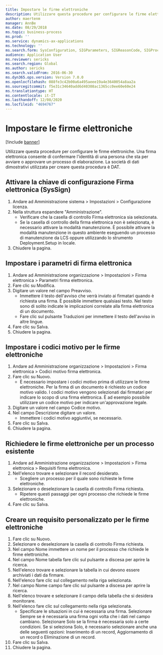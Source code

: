 ```yaml
---
title: Impostare le firme elettroniche
description: Utilizzare questa procedure per configurare le firme elettroniche.
author: maertenm
manager: AnnBe
ms.date: 08/29/2018
ms.topic: business-process
ms.prod: ''
ms.service: dynamics-ax-applications
ms.technology: ''
ms.search.form: SysConfiguration, SIGParameters, SIGReasonCode, SIGProcSetup
audience: Application User
ms.reviewer: sericks
ms.search.region: Global
ms.author: sericks
ms.search.validFrom: 2016-06-30
ms.dyn365.ops.version: Version 7.0.0
ms.openlocfilehash: 088fe3c42b00a6a495aeee19a4e3640054a8aa2a
ms.sourcegitcommit: f5e31c34640add6d40308ac1365cc0ee60e60e24
ms.translationtype: HT
ms.contentlocale: it-IT
ms.lasthandoff: 12/08/2020
ms.locfileid: "4694767"
---
```

# <a name="set-up-electronic-signatures"></a>Impostare le firme elettroniche

[!include [banner](../../includes/banner.md)]

Utilizzare questa procedure per configurare le firme elettroniche. Una firma elettronica consente di confermare l'identità di una persona che sta per avviare o approvare un processo di elaborazione. La società di dati dimostrativi utilizzata per creare questa procedura è DAT.


## <a name="enable-the-electronic-signature-configuration-key"></a>Attivare la chiave di configurazione Firma elettronica (SysSign)
1. Andare ad Amministrazione sistema > Impostazioni > Configurazione licenza.
2. Nella struttura espandere "Amministrazione".
    * Verificare che la casella di controllo Firma elettronica sia selezionata.  
    * Se la casella di controllo della firma elettronica non è selezionata, è necessario attivare la modalità manutenzione. È possibile attivare la modalità manutenzione in questo ambiente eseguendo un processo di manutenzione da LCS oppure utilizzando lo strumento Deployment.Setup in locale.  
3. Chiudere la pagina.

## <a name="set-up-electronic-signature-parameters"></a>Impostare i parametri di firma elettronica
1. Andare ad Amministrazione organizzazione > Impostazioni > Firma elettronica > Parametri firma elettronica.
2. Fare clic su Modifica.
3. Digitare un valore nel campo Preavviso.
    * Immettere il testo dell'avviso che verrà inviato ai firmatari quando è richiesta una firma. È possibile immettere qualsiasi testo. Nel testo sono di solito indicate le implicazioni correlate alla firma elettronica di un documento.  
    * Fare clic sul pulsante Traduzioni per immettere il testo dell'avviso in altre lingue.  
4. Fare clic su Salva.
5. Chiudere la pagina.

## <a name="set-up-reason-codes-for-electronic-signatures"></a>Impostare i codici motivo per le firme elettroniche
1. Andare ad Amministrazione organizzazione > Impostazioni > Firma elettronica > Codici motivo firma elettronica.
2. Fare clic su Nuovo.
    * È necessario impostare i codici motivo prima di utilizzare le firme elettroniche. Per la firma di un documento è richiesto un codice motivo valido.     I codici motivo vengono selezionati dai firmatari per indicare lo scopo di una firma elettronica. È ad esempio possibile utilizzare un codice motivo per indicare un'approvazione legale.  
3. Digitare un valore nel campo Codice motivo.
4. Nel campo Descrizione digitare un valore.
    * Immettere i codici motivo aggiuntivi, se necessario.  
5. Fare clic su Salva.
6. Chiudere la pagina.

## <a name="require-electronic-signatures-for-existing-processes"></a>Richiedere le firme elettroniche per un processo esistente
1. Andare ad Amministrazione organizzazione > Impostazioni > Firma elettronica > Requisiti firma elettronica.
2. Nell'elenco trovare e selezionare il record desiderato.
    * Scegliere un processo per il quale sono richieste le firme elettroniche.  
3. Selezionare o deselezionare la casella di controllo Firma richiesta.
    * Ripetere questi passaggi per ogni processo che richiede le firme elettroniche.  
4. Fare clic su Salva.

## <a name="create-a-custom-requirement-for-electronic-signatures"></a>Creare un requisito personalizzato per le firme elettroniche
1. Fare clic su Nuovo.
2. Selezionare o deselezionare la casella di controllo Firma richiesta.
3. Nel campo Nome immettere un nome per il processo che richiede le firme elettroniche.
4. Nel campo Nome tabella fare clic sul pulsante a discesa per aprire la ricerca.
5. Nell'elenco trovare e selezionare la tabella in cui devono essere archiviati i dati da firmare.
6. Nell'elenco fare clic sul collegamento nella riga selezionata.
7. Nel campo Nome campo fare clic sul pulsante a discesa per aprire la ricerca.
8. Nell'elenco trovare e selezionare il campo della tabella che si desidera monitorare.
9. Nell'elenco fare clic sul collegamento nella riga selezionata.
    * Specificare le situazioni in cui è necessaria una firma.     Selezionare Sempre se è necessaria una firma ogni volta che i dati nel campo cambiano.     Selezionare Solo se la firma è necessaria solo a certe condizioni. Se si seleziona Solo, è necessario selezionare anche una delle seguenti opzioni: Inserimento di un record, Aggiornamento di un record o Eliminazione di un record.  
10. Fare clic su Salva.
11. Chiudere la pagina.

